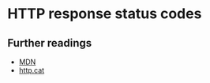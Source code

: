 # HTTP response status codes

## Further readings

- [MDN]
- [http.cat]

[mdn]: https://developer.mozilla.org/nl/docs/Web/HTTP/Status
[http.cat]: https://http.cat/
